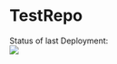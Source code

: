 # TestRepo



Status of last Deployment: <br>
<img src="https://github.com/ValShm/TestRepo/workflows/MyGitHubActionTest/badge.svg?branch=master"><br>
